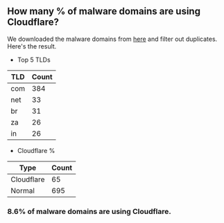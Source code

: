 ## How many % of malware domains are using Cloudflare?


We downloaded the malware domains from [here](https://urlhaus.abuse.ch) and filter out duplicates.
Here's the result.


[//]: # (start replacement)


- Top 5 TLDs

| TLD | Count |
| --- | --- |
| com | 384 |
| net | 33 |
| br | 31 |
| za | 26 |
| in | 26 |


- Cloudflare %

| Type | Count |
| --- | --- |
| Cloudflare | 65 |
| Normal | 695 |


### 8.6% of malware domains are using Cloudflare.